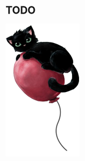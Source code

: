# TODO

<!-- panels:start -->
<!-- div:floating-cat -->

<img src="_media/floating-cat.png">

<!-- panels:end -->
